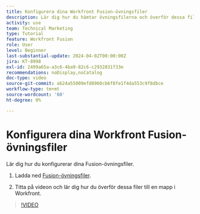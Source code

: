 ```yaml
---
title: Konfigurera dina Workfront Fusion-övningsfiler
description: Lär dig hur du hämtar övningsfilerna och överför dessa filer till en mapp i Workfront, i [!DNL Adobe Workfront Fusion].
activity: use
team: Technical Marketing
type: Tutorial
feature: Workfront Fusion
role: User
level: Beginner
last-substantial-update: 2024-04-02T00:00:00Z
jira: KT-8998
exl-id: 2499a65a-a3c6-4ba9-82c6-c2932831f33e
recommendations: noDisplay,noCatalog
doc-type: video
source-git-commit: ab24a55009efd8960cb6f8fe1f4da553c9f8dbce
workflow-type: tm+mt
source-wordcount: '60'
ht-degree: 0%

---
```


# Konfigurera dina Workfront Fusion-övningsfiler

Lär dig hur du konfigurerar dina Fusion-övningsfiler.

1. Ladda ned [Fusion-övningsfiler](/help/assets/fusion-exercise-files.zip).

1. Titta på videon och lär dig hur du överför dessa filer till en mapp i Workfront.

>[!VIDEO](https://video.tv.adobe.com/v/335258/?quality=12&learn=on)
